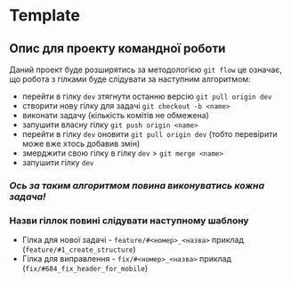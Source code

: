 # Template

## Опис для проекту командної роботи

Даний проект буде розширятись за методологією `git flow`
це означає, що робота з гілками буде слідувати за наступним алгоритмом:

- перейти в гілку `dev` зтягнути останню версію `git pull origin dev`
- створити нову гілку для задачі `git checkout -b <name>`
- виконати задачу (кількість комітів не обмежена)
- запушити власну гілку `git push origin <name>`
- перейти в гілку `dev` оновити `git pull origin dev` (тобто перевірити може вже хтось добавив змін)
- змерджити свою гілку в гілку `dev` > `git merge <name>`
- запушити гілку `dev`

### *Ось за таким алгоритмом повина виконуватись кожна задача!*

### Назви гіллок повині слідувати наступному шаблону

- Гілка для нової задачі - `feature/#<номер>_<назва>` приклад (`feature/#1_create_structure`)
- Гілка для виправлення - `fix/#<номер>_<назва>` приклад (`fix/#684_fix_header_for_mobile`)

